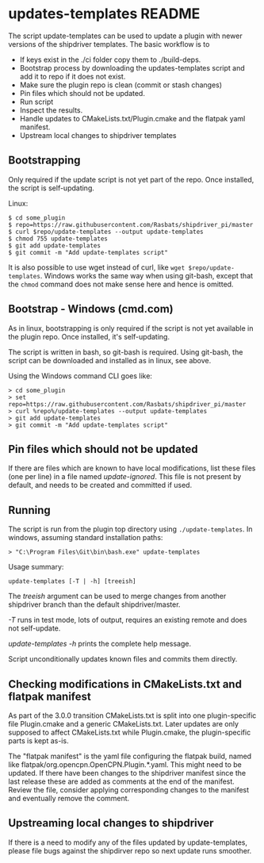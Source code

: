 updates-templates README
========================

The script update-templates can be used to update a plugin with
newer versions of the shipdriver templates. The basic workflow
is to
  - If keys exist in the ./ci folder copy them to ./build-deps.
  - Bootstrap process by downloading the updates-templates script
    and add it to repo if it does not exist.
  - Make sure the plugin repo is clean (commit or stash changes)
  - Pin files which should not be updated.
  - Run script
  - Inspect the results.
  - Handle updates to CMakeLists.txt/Plugin.cmake and the
    flatpak yaml manifest.
  - Upstream local changes to shipdriver templates

Bootstrapping
-------------
Only required if the update script is not yet part of the repo. Once
installed, the script is self-updating.

Linux:

    $ cd some_plugin
    $ repo=https://raw.githubusercontent.com/Rasbats/shipdriver_pi/master
    $ curl $repo/update-templates --output update-templates
    $ chmod 755 update-templates
    $ git add update-templates
    $ git commit -m "Add update-templates script"

It is also possible to use wget instead of curl, like
`wget $repo/update-templates`. Windows works the same way when using git-bash,
except that the `chmod` command does not make sense here and hence is omitted.


Bootstrap - Windows (cmd.com)
-----------------------------

As in linux, bootstrapping is only required if the script is not yet
available in the plugin repo. Once installed, it's self-updating.

The script is written in bash, so git-bash is required. Using git-bash, the
script can be downloaded and installed as in linux, see above.

Using the Windows command CLI goes like:

    > cd some_plugin
    > set repo=https://raw.githubusercontent.com/Rasbats/shipdriver_pi/master
    > curl %repo%/update-templates --output update-templates
    > git add update-templates
    > git commit -m "Add update-templates script"


Pin files which should not be updated
-------------------------------------

If there are files which are known to have local modifications, list these
files (one per line) in a file named *update-ignored*.  This file is not
present by default, and needs to be created and committed if used.


Running
-------

The script is run from the plugin top directory using
`./update-templates`. In windows, assuming standard installation paths:

    > "C:\Program Files\Git\bin\bash.exe" update-templates

Usage summary:

    update-templates [-T | -h] [treeish]

The *treeish* argument can be used to merge changes from another shipdriver
branch than the default shipdriver/master.

_-T_ runs in test mode, lots of output, requires an existing remote and
does not self-update.

*update-templates -h* prints the complete help message.

Script unconditionally updates known files and commits them directly.

Checking modifications in CMakeLists.txt and flatpak manifest
-------------------------------------------------------------

As part of the 3.0.0 transition CMakeLists.txt is split into one plugin-specific 
file Plugin.cmake and a generic CMakeLists.txt.  Later updates
are only supposed to affect CMakeLists.txt while Plugin.cmake, the
plugin-specific parts is kept as-is.

The "flatpak manifest" is the yaml file configuring the flatpak build,
named like flatpak/org.opencpn.OpenCPN.Plugin.\*.yaml.  This might need
to be updated. If there have been changes to the shipdriver manifest 
since the last release these are added as comments at the end of the
manifest. Review the file, consider applying corresponding changes to
the manifest and eventually remove the comment.


Upstreaming local changes to shipdriver
---------------------------------------
If there is a need to modify any of the files updated by update-templates,
please file bugs against the shipdirver repo so next update runs smoother.
